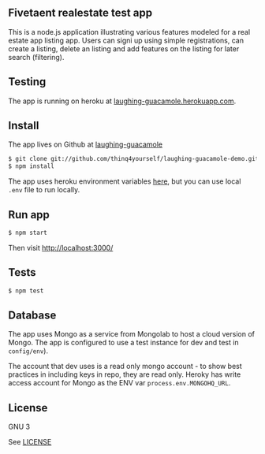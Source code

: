 
## Fivetaent realestate test app

This is a node.js application illustrating various features modeled for a real estate app listing app. Users can signi up using simple registrations, can create a listing, delete an listing and add features on the listing for later search (filtering).


## Testing
The app is running on heroku at [laughing-guacamole.herokuapp.com](http://laughing-guacamole.herokuapp.com).



## Install
The app lives on Github at [laughing-guacamole](https://github.com/thinq4yourself/laughing-guacamole)

```sh
$ git clone git://github.com/thinq4yourself/laughing-guacamole-demo.git
$ npm install
```

The app uses heroku environment variables [here](https://devcenter.heroku.com/articles/config-vars), but you can use local `.env` file to run locally.

## Run app

```sh
$ npm start
```

Then visit [http://localhost:3000/](http://localhost:3000/)

## Tests

```sh
$ npm test
```

## Database
The app uses Mongo as a service from  Mongolab to host a cloud version of Mongo. The app is configured to use a test instance for dev and test in `config/env`).

The account that dev uses is a read only mongo account - to show best practices in including keys in repo, they are read only. Heroky has write access account for Mongo as the ENV var `process.env.MONGOHQ_URL`. 

## License

GNU 3

See [LICENSE](LICENSE.txt)
